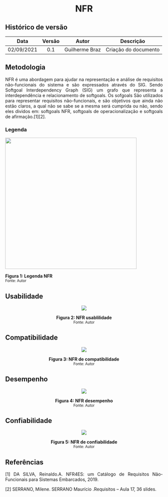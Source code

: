 # <center>NFR


## Histórico de versão
| Data | Versão | Autor | Descrição |
| :-:|:-:|:-:|:-: |
| 02/09/2021 | 0.1 | Guilherme Braz | Criação do documento |


<div align="justify">

## Metodologia
NFR é uma abordagem para ajudar na representação e análise de requisitos não-funcionais do sistema e são expressados através do SIG.
Sendo Softgoal Interdependency Graph (SIG) um grafo que representa a interdependência e relacionamento de softgoals. Os sofgoals São utilizados para representar requisitos não-funcionais, e são objetivos que ainda não estão claros, a qual não se sabe se a mesma será cumprida ou não, sendo eles dividos em: softgoals NFR, softgoals de operacionalização e softgoals de afirmação.[1][2].

### Legenda

<p align='left'>
    <img src="images/legendaNFR.png" width = "auto" height="420">
    <figcaption align='left'>
        <b>Figura 1: Legenda NFR</b>
        <br>
        <small>Fonte: Autor</small>
    </figcaption>
</p>

## Usabilidade

<p align='center'>
    <img src="images/NFRusabilidade.png" width="auto" height="auto">
    <figcaption align='center'>
        <b>Figura 2: NFR usablilidade</b>
        <br>
        <small>Fonte: Autor</small>
    </figcaption>
</p>

## Compatibilidade

<p align='center'>
    <img src="images/NFRcompatibilidade.png" width="auto" height="auto">
    <figcaption align='center'>
        <b>Figura 3: NFR de compatibilidade</b>
        <br>
        <small>Fonte: Autor</small>
    </figcaption>
</p>

## Desempenho

<p align='center'>
    <img src="images/NFRdesempenho.png" width="auto" height="auto">
    <figcaption align='center'>
        <b>Figura 4: NFR desempenho</b>
        <br>
        <small>Fonte: Autor</small>
    </figcaption>
</p>

## Confiabilidade

<p align='center'>
    <img src="images/NFRconfiabilidade.png" width="auto" height="auto">
    <figcaption align='center'>
        <b>Figura 5: NFR de confiabilidade</b>
        <br>
        <small>Fonte: Autor</small>
    </figcaption>
</p>



## Referências
 [1] DA SILVA, Reinaldo.A. NFR4ES: um Catálogo de Requisitos Não-Funcionais para Sistemas Embarcados, 2019.
 
 [2] SERRANO, Milene. SERRANO Maurício .Requisitos – Aula 17, 36 slides.
